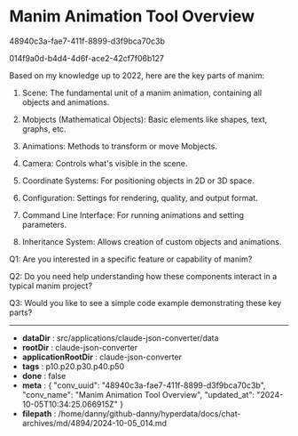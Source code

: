 # Manim Animation Tool Overview

48940c3a-fae7-411f-8899-d3f9bca70c3b

014f9a0d-b4d4-4d6f-ace2-42cf7f06b127

 Based on my knowledge up to 2022, here are the key parts of manim:

1. Scene: The fundamental unit of a manim animation, containing all objects and animations.

2. Mobjects (Mathematical Objects): Basic elements like shapes, text, graphs, etc.

3. Animations: Methods to transform or move Mobjects.

4. Camera: Controls what's visible in the scene.

5. Coordinate Systems: For positioning objects in 2D or 3D space.

6. Configuration: Settings for rendering, quality, and output format.

7. Command Line Interface: For running animations and setting parameters.

8. Inheritance System: Allows creation of custom objects and animations.

Q1: Are you interested in a specific feature or capability of manim?

Q2: Do you need help understanding how these components interact in a typical manim project?

Q3: Would you like to see a simple code example demonstrating these key parts?

---

* **dataDir** : src/applications/claude-json-converter/data
* **rootDir** : claude-json-converter
* **applicationRootDir** : claude-json-converter
* **tags** : p10.p20.p30.p40.p50
* **done** : false
* **meta** : {
  "conv_uuid": "48940c3a-fae7-411f-8899-d3f9bca70c3b",
  "conv_name": "Manim Animation Tool Overview",
  "updated_at": "2024-10-05T10:34:25.066915Z"
}
* **filepath** : /home/danny/github-danny/hyperdata/docs/chat-archives/md/4894/2024-10-05_014.md